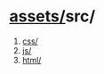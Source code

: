 # [assets/](../README.md)src/

1. [css/](./css/README.md)
2. [js/](./js/README.md)
3. [html/](./html/README.md)
